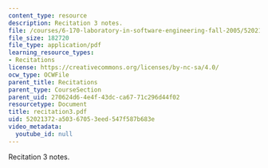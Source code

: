 ```yaml
---
content_type: resource
description: Recitation 3 notes.
file: /courses/6-170-laboratory-in-software-engineering-fall-2005/52021372a50367053eed547f587b683e_recitation3.pdf
file_size: 182720
file_type: application/pdf
learning_resource_types:
- Recitations
license: https://creativecommons.org/licenses/by-nc-sa/4.0/
ocw_type: OCWFile
parent_title: Recitations
parent_type: CourseSection
parent_uid: 270624d6-4e4f-43dc-ca67-71c296d44f02
resourcetype: Document
title: recitation3.pdf
uid: 52021372-a503-6705-3eed-547f587b683e
video_metadata:
  youtube_id: null
---
```

Recitation 3 notes.